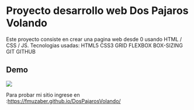 # Proyecto desarrollo web Dos Pajaros Volando

Este proyecto consiste en crear una pagina web desde 0 usando HTML / CSS / JS.
Tecnologias usadas:
HTML5
CSS3
    GRID
    FLEXBOX
    BOX-SIZING
GIT
GITHUB

## Demo
<img src="./images/video2.gif">



Para probar mi sitio ingrese en :https://fmuzaber.github.io/DosPajarosVolando/
